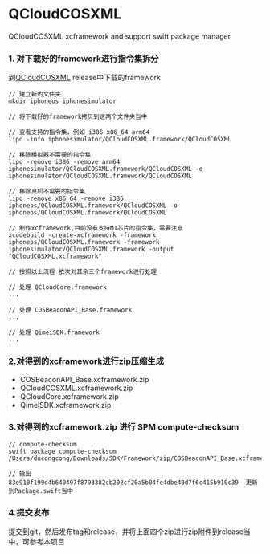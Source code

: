 # QCloudCOSXML

QCloudCOSXML xcframework and support swift package manager

### 1. 对下载好的framework进行指令集拆分

到[QCloudCOSXML](https://github.com/tencentyun/qcloud-sdk-ios) release中下载的framework

```shell
// 建立新的文件夹
mkdir iphoneos iphonesimulator

// 将下载好的framework拷贝到这两个文件夹当中

// 查看支持的指令集，例如 i386 x86_64 arm64 
lipo -info iphonesimulator/QCloudCOSXML.framework/QCloudCOSXML

// 移除模拟器不需要的指令集
lipo -remove i386 -remove arm64 iphonesimulator/QCloudCOSXML.framework/QCloudCOSXML -o iphonesimulator/QCloudCOSXML.framework/QCloudCOSXML

// 移除真机不需要的指令集
lipo -remove x86_64 -remove i386 iphoneos/QCloudCOSXML.framework/QCloudCOSXML -o iphoneos/QCloudCOSXML.framework/QCloudCOSXML                                              

// 制作xcframework,目前没有支持M1芯片的指令集，需要注意
xcodebuild -create-xcframework -framework iphoneos/QCloudCOSXML.framework -framework iphonesimulator/QCloudCOSXML.framework -output "QCloudCOSXML.xcframework"

// 按照以上流程 依次对其余三个framework进行处理

// 处理 QCloudCore.framework
...

// 处理 COSBeaconAPI_Base.framework
...

// 处理 QimeiSDK.framework
...

```

### 2.对得到的xcframework进行zip压缩生成

- COSBeaconAPI_Base.xcframework.zip
- QCloudCOSXML.xcframework.zip
- QCloudCore.xcframework.zip
- QimeiSDK.xcframework.zip

### 3.对得到的xcframework.zip 进行 SPM compute-checksum 

```shell
// compute-checksum 
swift package compute-checksum /Users/ducongcong/Downloads/SDK/Framework/zip/COSBeaconAPI_Base.xcframework.zip

// 输出 83e910f199d4b640497f8793382cb202cf20a5b04fe4dbe40d7f6c415b910c39  更新到Package.swift当中

```

### 4.提交发布

提交到git，然后发布tag和release，并将上面四个zip进行zip附件到release当中，可参考本项目

